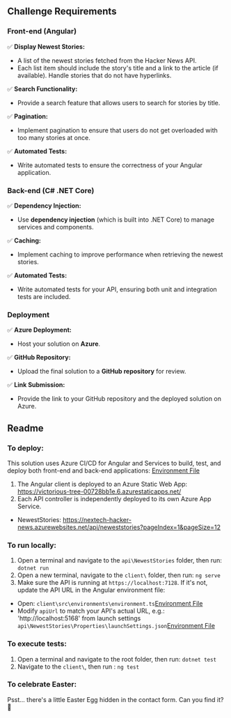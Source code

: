 ## Challenge Requirements

### Front-end (Angular)

✅ **Display Newest Stories:**
   - A list of the newest stories fetched from the Hacker News API.
   - Each list item should include the story's title and a link to the article (if available). Handle stories that do not have hyperlinks.
   
✅ **Search Functionality:**
   - Provide a search feature that allows users to search for stories by title.

✅ **Pagination:**
   - Implement pagination to ensure that users do not get overloaded with too many stories at once.

✅ **Automated Tests:**
   - Write automated tests to ensure the correctness of your Angular application.

### Back-end (C# .NET Core)

✅ **Dependency Injection:**
   - Use **dependency injection** (which is built into .NET Core) to manage services and components.

✅ **Caching:**
   - Implement caching to improve performance when retrieving the newest stories.

✅ **Automated Tests:**
   - Write automated tests for your API, ensuring both unit and integration tests are included.

### Deployment

✅ **Azure Deployment:**
   - Host your solution on **Azure**.

✅ **GitHub Repository:**
   - Upload the final solution to a **GitHub repository** for review.

✅ **Link Submission:**
   - Provide the link to your GitHub repository and the deployed solution on Azure.

## Readme

### To deploy:
This solution uses Azure CI/CD for Angular and Services to build, test, and deploy both front-end and back-end applications: [Environment File](.github/workflows/azure-static-web-apps-victorious-tree-00728bb1e.yml)
1. The Angular client is deployed to an Azure Static Web App: https://victorious-tree-00728bb1e.6.azurestaticapps.net/
2. Each API controller is independently deployed to its own Azure App Service.
- NewestStories: https://nextech-hacker-news.azurewebsites.net/api/neweststories?pageIndex=1&pageSize=12

### To run locally:
1. Open a terminal and navigate to the `api\NewestStories` folder, then run: `dotnet run`
2. Open a new terminal, navigate to the `client\` folder, then run: `ng serve`
3. Make sure the API is running at `https://localhost:7128`. If it's not, update the API URL in the Angular environment file:
- Open: `client\src\environments\environment.ts`[Environment File](client/src/environments/environment.ts)
- Modify `apiUrl` to match your API's actual URL, e.g.: 'http://localhost:5168' from launch settings `api\NewestStories\Properties\launchSettings.json`[Environment File](api/NewestStories\Properties/launchSettings.json)

### To execute tests:

1. Open a terminal and navigate to the root folder, then run: `dotnet test`
2. Navigate to the `client\`, then run : `ng test`

### To celebrate Easter:
Psst... there's a little Easter Egg hidden in the contact form. Can you find it? 🐣
